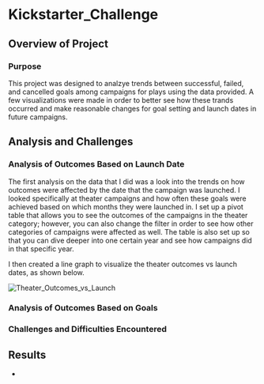 # Kickstarter_Challenge

## Overview of Project
### Purpose
This project was designed to analzye trends between successful, failed, and cancelled goals among campaigns for plays using the data provided. A few visualizations were made in order to better see how these trands occurred and make reasonable changes for goal setting and launch dates in future campaigns. 

## Analysis and Challenges

### Analysis of Outcomes Based on Launch Date
The first analysis on the data that I did was a look into the trends on how outcomes were affected by the date that the campaign was launched.  I looked specifically at theater campaigns and how often these goals were achieved based on which months they were launched in.  I set up a pivot table that allows you to see the outcomes of the campaigns in the theater category; however, you can also change the filter in order to see how other categories of campaigns were affected as well.  The table is also set up so that you can dive deeper into one certain year and see how campaigns did in that specific year.  

I then created a line graph to visualize the theater outcomes vs launch dates, as shown below.

![Theater_Outcomes_vs_Launch](https://user-images.githubusercontent.com/117620028/202964441-30bce308-e112-426c-bfc7-87ce21bcb9f0.png)


### Analysis of Outcomes Based on Goals

### Challenges and Difficulties Encountered

## Results
*

